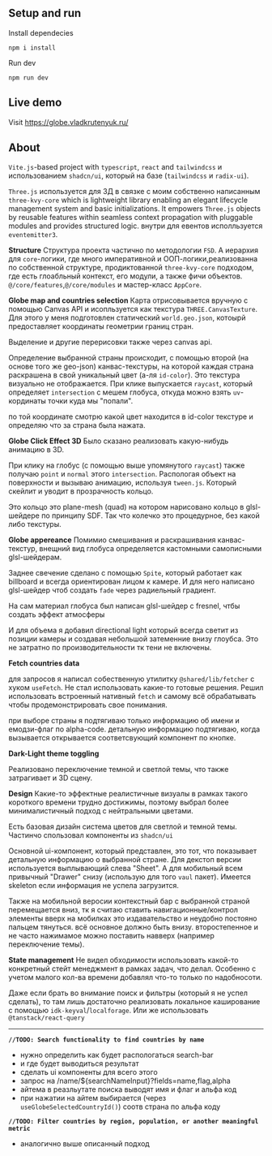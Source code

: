 ## Setup and run
Install dependecies
```
npm i install
```
Run dev
```
npm run dev
```

## Live demo
Visit https://globe.vladkrutenyuk.ru/


## About

`Vite.js`-based project with `typescript`, `react` and `tailwindcss` и использованием `shadcn/ui`, который на базе (`tailwindcss` и `radix-ui`).

`Three.js` используется для 3Д в связке с моим собственно написанным `three-kvy-core` which is lightweight library enabling an elegant lifecycle management system and basic initializations. It empowers `Three.js` objects by reusable features within seamless context propagation with pluggable modules and provides structured logic.
внутри для евентов исполльзуется `eventemitter3`. 

**Structure**
Структура проекта частично по методологии `FSD`. A иерархия для `core`-логики, где много императивной и ООП-логики,реализованна по собственной структуре, продиктованной `three-kvy-core` подходом, где есть глоабльный контекст, его модули, а также фичи объектов. `@/core/features`,`@/core/modules` и мастер-класс `AppCore`.

**Globe map and countries selection**
Карта отрисовывается вручную с помощью Canvas API и исопльзуется как текстура `THREE.CanvasTexture`. Для этого у меня подготовлен статический `world.geo.json`, котоырй предоставляет координаты геометрии границ стран.

Выделение и другие перерисовки также через canvas api.

Определение выбранной страны происходит, с помощью второй (на основе того же geo-json) канвас-текстуры, на которой каждая страна раскрашена в свой уникальный цвет (а-ля `id-color`). Это текстура визуально не отображается. При клике выпускается `raycast`, который определяет `intersection` с мешем глобуса, откуда можно взять `uv`-кординаты точки куда мы "попали".

по той координате смотрю какой цвет находится в id-color текстуре и определяю что за страна была нажата.

**Globe Click Effect 3D**
Было сказано реализовать какую-нибудь анимацию в 3D.

При клику на глобус (с помощью выше упомянутого `raycast`) также получаю `point` и `normal` этого `intersection`.
Распологая объект на поверхности и вызываю анимацию, используя `tween.js`. Который скейлит и уводит в прозрачность кольцо.

Это кольцо это plane-mesh (quad) на котором нарисовано кольцо в glsl-шейдере по принципу SDF. Так что колечко это процедурное, без какой либо текстуры.

**Globe appereance**
Помимио смешивания и раскрашивания канвас-текстур, внещний вид глобуса определяется кастомными самописными glsl-шейдерам.

Заднее свечение сделано с помощью `Spite`, который работает как billboard и всегда ориентирован лицом к камере. И для него написано glsl-шейдер чтоб создать `fade` через радиельный градиент.

На сам материал глобуса был написан glsl-шейдер с fresnel, чтбы создать эффект атмосферы

И для объема я добавил directional light который всегда светит из позиции камеры и создавая небольшой затеменние внизу глоубса. Это не затратно по производительности тк тени не включены. 


**Fetch countries data**

для запросов я написал собественную утилитку `@shared/lib/fetcher` c хуком `useFetch`. Не стал использовать какие-то готовые решения. Решил использовать встроенный нативный `fetch` и самому всё обрабатывать чтобы продемонстрировать свое понимания.

при выборе страны я подтягиваю только информацию об имени и емодзи-флаг по alpha-code.
детальную информацию подтягиваю, когда вызывается открывается соответсвующий компонент по кнопке.


**Dark-Light theme toggling**

Реализовано переключение темной и светлой темы, что также затрагивает и 3D сцену.


**Design**
Какие-то эффектные реалистичные визуалы в рамках такого короткого времени трудно достижимы, поэтому выбрал более минималистичный подход с нейтральными цветами.

Есть базовая дизайн система цветов для светлой и темной темы.
Частинчо спользовал компоненты из `shadcn/ui`

Основной ui-компонент, который представлен, это тот, что показывает детальную информацию о выбранной стране. Для декстоп версии используется выплывающий слева "Sheet". А для мобильный всем привычный "Drawer" снизу (использую для того `vaul` пакет).
Имеется skeleton если информация не успела загрузится.

Также на мобильной веросии контекстный бар с выбранной страной перемещается вниз, тк я считаю ставить навигационные/контрол элементы вверх на мобилках это издавательство и неудобно постояно пальцем тянуться. всё основное должно быть внизу. второстепенное и не часто нажимамое можно поставить навверх (например переключение темы).

**State management**
Не видел обходимости использовать какой-то конкретный стейт менеджмент в рамках задач, что делал. Особенно с учетом малого кол-ва времени добавлял что-то только по надобносоти.

Даже если брать во внимание поиск и фильтры (который я не успел сделать), то там лишь достаточно реализовать локальное каширование с помощью `idk-keyval`/`localforage`. Или же использовать `@tanstack/react-query`

---

**`//TODO: Search functionality to find countries by name`**
- нужно определить как будет распологаться search-bar
- и где будет выводиться результат
- сделать ui компоненты для всего этого
- запрос на /name/${searchNameInput}?fields=name,flag,alpha
- айтема в реазльутате поиска выводят имя и флаг и альфа код
- при нажатии на айтем выбирается (через `useGlobeSelectedCountryId()`) соотв страна по альфа коду

**`//TODO: Filter countries by region, population, or another meaningful metric`**
- аналогично выше описанный подход




